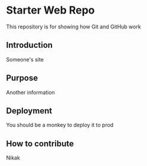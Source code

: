 # Starter Web Repo

This repository is for showing how Git and GitHub work
## Introduction
Someone's site 

## Purpose
Another information

## Deployment
You should be a monkey to deploy it to prod

## How to contribute
Nikak
